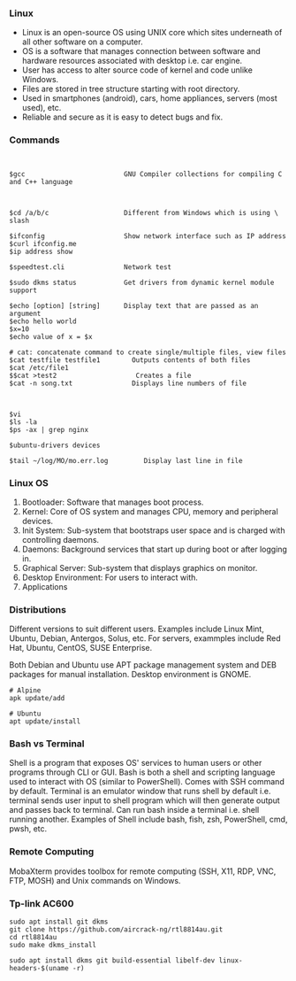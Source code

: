 ### Linux

- Linux is an open-source OS using UNIX core which sites underneath of all other software on a computer.
- OS is a software that manages connection between software and hardware resources associated with desktop i.e. car engine.
- User has access to alter source code of kernel and code unlike Windows.
- Files are stored in tree structure starting with root directory.
- Used in smartphones (android), cars, home appliances, servers (most used), etc.
- Reliable and secure as it is easy to detect bugs and fix.

### Commands

```


$gcc                         GNU Compiler collections for compiling C and C++ language



$cd /a/b/c                   Different from Windows which is using \ slash

$ifconfig                    Show network interface such as IP address
$curl ifconfig.me
$ip address show

$speedtest.cli               Network test

$sudo dkms status            Get drivers from dynamic kernel module support

$echo [option] [string]      Display text that are passed as an argument
$echo hello world
$x=10
$echo value of x = $x

# cat: concatenate command to create single/multiple files, view files
$cat testfile testfile1        Outputs contents of both files
$cat /etc/file1
$$cat >test2                    Creates a file
$cat -n song.txt               Displays line numbers of file



$vi
$ls -la
$ps -ax | grep nginx

$ubuntu-drivers devices

$tail ~/log/MO/mo.err.log         Display last line in file
```

### Linux OS

1. Bootloader: Software that manages boot process.
2. Kernel: Core of OS system and manages CPU, memory and peripheral devices.
3. Init System: Sub-system that bootstraps user space and is charged with controlling daemons.
4. Daemons: Background services that start up during boot or after logging in.
5. Graphical Server: Sub-system that displays graphics on monitor.
6. Desktop Environment: For users to interact with.
7. Applications

### Distributions

Different versions to suit different users. Examples include Linux Mint, Ubuntu, Debian, Antergos, Solus, etc. For servers, exammples include Red Hat, Ubuntu, CentOS, SUSE Enterprise.

Both Debian and Ubuntu use APT package management system and DEB packages for manual installation. Desktop environment is GNOME.

```
# Alpine
apk update/add

# Ubuntu
apt update/install
```

### Bash vs Terminal

Shell is a program that exposes OS' services to human users or other programs through CLI or GUI. Bash is both a shell and scripting language used to interact with OS (similar to PowerShell). Comes with SSH command by default. Terminal is an emulator window that runs shell by default i.e. terminal sends user input to shell program which will then generate output and passes back to terminal. Can run bash inside a terminal i.e. shell running another. Examples of Shell include bash, fish, zsh, PowerShell, cmd, pwsh, etc.

### Remote Computing

MobaXterm provides toolbox for remote computing (SSH, X11, RDP, VNC, FTP, MOSH) and Unix commands on Windows.

### Tp-link AC600

```
sudo apt install git dkms
git clone https://github.com/aircrack-ng/rtl8814au.git
cd rtl8814au
sudo make dkms_install

sudo apt install dkms git build-essential libelf-dev linux-headers-$(uname -r)
```
